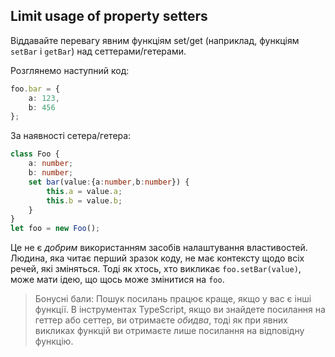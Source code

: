 ## Limit usage of property setters

Віддавайте перевагу явним функціям set/get (наприклад, функціям `setBar` і `getBar`) над сеттерами/гетерами.

Розглянемо наступний код:

```ts
foo.bar = {
    a: 123,
    b: 456
};
```

За наявності сетера/гетера:

```ts
class Foo {
    a: number;
    b: number;
    set bar(value:{a:number,b:number}) {
        this.a = value.a;
        this.b = value.b;
    }
}
let foo = new Foo();
```

Це не є *добрим* використанням засобів налаштування властивостей. Людина, яка читає перший зразок коду, не має контексту щодо всіх речей, які зміняться. Тоді як хтось, хто викликає `foo.setBar(value)`, може мати ідею, що щось може змінитися на `foo`.

> Бонусні бали: Пошук посилань працює краще, якщо у вас є інші функції. В інструментах TypeScript, якщо ви знайдете посилання на геттер або сеттер, ви отримаєте *обидва*, тоді як при явних викликах функцій ви отримаєте лише посилання на відповідну функцію.
